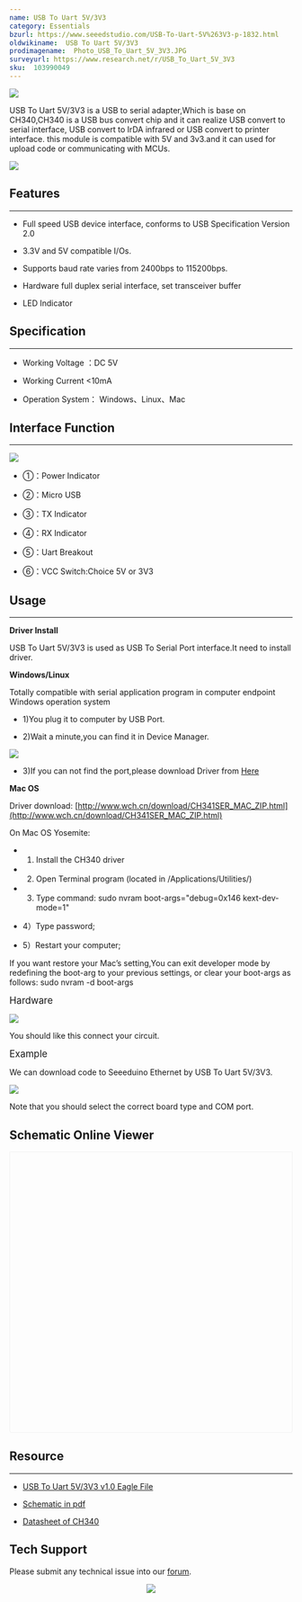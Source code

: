 ```yaml
---
name: USB To Uart 5V/3V3
category: Essentials
bzurl: https://www.seeedstudio.com/USB-To-Uart-5V%263V3-p-1832.html
oldwikiname:  USB To Uart 5V/3V3
prodimagename:  Photo_USB_To_Uart_5V_3V3.JPG
surveyurl: https://www.research.net/r/USB_To_Uart_5V_3V3
sku:  103990049
---
```

![](https://files.seeedstudio.com/wiki/USB_To_Uart_5V_3V3/img/Photo_USB_To_Uart_5V_3V3.JPG)

USB To Uart 5V/3V3  is a USB to serial adapter,Which is base on CH340,CH340 is a USB bus convert chip and it can realize USB convert to serial interface, USB convert to
IrDA infrared or USB convert to printer interface. this module is compatible with 5V and 3v3.and it can used for upload code or communicating with MCUs.

[![](https://files.seeedstudio.com/wiki/Seeed-WiKi/docs/images/300px-Get_One_Now_Banner-ragular.png)](https://www.seeedstudio.com/USB-To-Uart-5V%263V3-p-1832.html)

##  Features
---
*   Full speed USB device interface, conforms to USB Specification Version 2.0

*   3.3V and 5V compatible I/Os.

*   Supports baud rate varies from 2400bps to 115200bps.

*   Hardware full duplex serial interface, set transceiver buffer

*   LED Indicator

##  Specification
---
*   Working Voltage ：DC 5V

*   Working Current &lt;10mA

*   Operation System： Windows、Linux、Mac

##  Interface Function
---
![](https://files.seeedstudio.com/wiki/USB_To_Uart_5V_3V3/img/USB_To_Uart_5V_3V3.jpg)

*   ①：Power Indicator
*   ②：Micro USB

*   ③：TX Indicator

*   ④：RX Indicator
*   ⑤：Uart Breakout

*   ⑥：VCC Switch:Choice 5V or 3V3

##  Usage
---
**Driver Install**

USB To Uart 5V/3V3 is used as USB To Serial Port interface.It need to install driver.

**Windows/Linux**

Totally compatible with serial application program in computer endpoint Windows operation system

*   1)You plug it to computer by USB Port.

*   2)Wait a  minute,you can find it in Device Manager.

![](https://files.seeedstudio.com/wiki/USB_To_Uart_5V_3V3/img/CH340_Driver.jpg)

*   3)If you can not find the port,please download Driver from [Here](http://www.wch.cn/download/CH341SER_ZIP.html)

**Mac OS**

Driver download:  [http://www.wch.cn/download/CH341SER_MAC_ZIP.html](http://www.wch.cn/download/CH341SER_MAC_ZIP.html)

On Mac OS Yosemite:

*   1) Install the CH340 driver

*   2) Open Terminal program (located in /Applications/Utilities/)

*   3) Type command: sudo nvram boot-args="debug=0x146 kext-dev-mode=1"

*   4）Type password;

*   5）Restart your computer;

If you want restore your Mac’s setting,You can exit developer mode by redefining the boot-arg to your previous settings, or clear your boot-args as follows:  sudo nvram -d boot-args

<big>Hardware</big>

![](https://files.seeedstudio.com/wiki/USB_To_Uart_5V_3V3/img/USB_To_Uart_Download.jpg)

You should like this connect your circuit.

<big>Example</big>

We can download code to Seeeduino Ethernet by USB To Uart 5V/3V3.

![](https://files.seeedstudio.com/wiki/USB_To_Uart_5V_3V3/img/USB_To_Uart_5V_3v3_Usage.jpg)

Note that you should select the correct board type and COM port.


## Schematic Online Viewer

<div class="altium-ecad-viewer" data-project-src="https://files.seeedstudio.com/wiki/USB_To_Uart_5V_3V3/res/USB_To_Uart_5V_3V3_Eagle.zip" style="border-radius: 0px 0px 4px 4px; height: 500px; border-style: solid; border-width: 1px; border-color: rgb(241, 241, 241); overflow: hidden; max-width: 1280px; max-height: 700px; box-sizing: border-box;" />
</div>


##  Resource
---
- [USB To Uart 5V/3V3 v1.0 Eagle File](https://files.seeedstudio.com/wiki/USB_To_Uart_5V_3V3/res/USB_To_Uart_5V_3V3_Eagle.zip)

- [Schematic in pdf](https://files.seeedstudio.com/wiki/USB_To_Uart_5V_3V3/res/USB_To_Uart_5V_3V3_v1.pdf)

- [Datasheet of CH340](https://files.seeedstudio.com/wiki/USB_To_Uart_5V_3V3/res/CH340DS1_EN.PDF)

## Tech Support
Please submit any technical issue into our [forum](http://forum.seeedstudio.com/). <br /><p style="text-align:center"><a href="https://www.seeedstudio.com/act-4.html?utm_source=wiki&utm_medium=wikibanner&utm_campaign=newproducts" target="_blank"><img src="https://files.seeedstudio.com/wiki/Wiki_Banner/new_product.jpg" /></a></p>